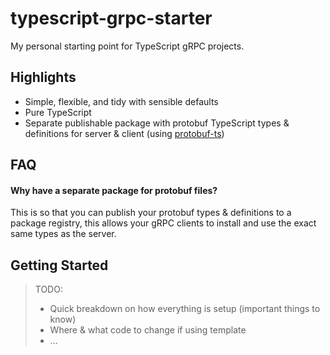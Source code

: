 # typescript-grpc-starter

My personal starting point for TypeScript gRPC projects.

## Highlights

- Simple, flexible, and tidy with sensible defaults
- Pure TypeScript
- Separate publishable package with protobuf TypeScript types & definitions for server & client (using [protobuf-ts](https://github.com/timostamm/protobuf-ts))

## FAQ

#### Why have a separate package for protobuf files?

This is so that you can publish your protobuf types & definitions to a package registry, this allows your gRPC clients to install and use the exact same types as the server.

## Getting Started

> TODO:
> - Quick breakdown on how everything is setup (important things to know)
> - Where & what code to change if using template
> - ...
